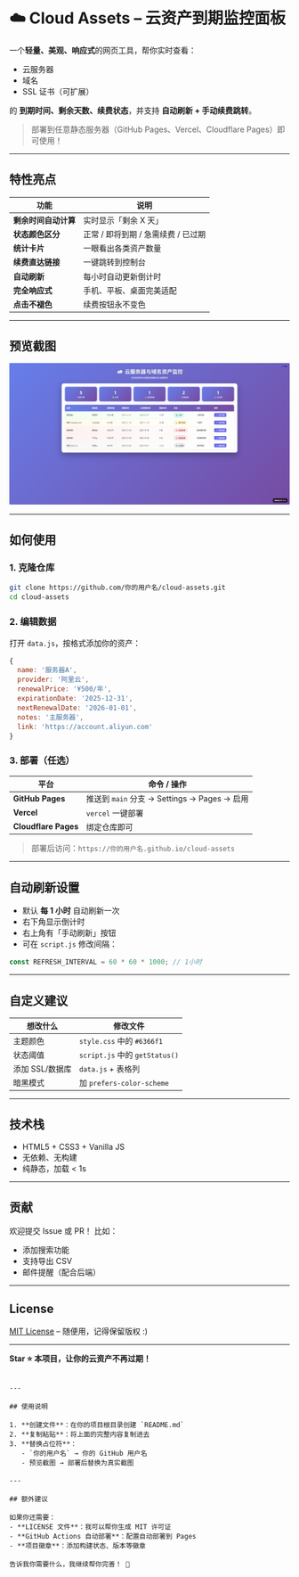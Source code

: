 # ☁️ Cloud Assets – 云资产到期监控面板

一个**轻量、美观、响应式**的网页工具，帮你实时查看：

- 云服务器
- 域名
- SSL 证书（可扩展）

的 **到期时间、剩余天数、续费状态**，并支持 **自动刷新 + 手动续费跳转**。

> 部署到任意静态服务器（GitHub Pages、Vercel、Cloudflare Pages）即可使用！

---

## 特性亮点

| 功能                 | 说明                                |
| -------------------- | ----------------------------------- |
| **剩余时间自动计算** | 实时显示「剩余 X 天」               |
| **状态颜色区分**     | 正常 / 即将到期 / 急需续费 / 已过期 |
| **统计卡片**         | 一眼看出各类资产数量                |
| **续费直达链接**     | 一键跳转到控制台                    |
| **自动刷新**         | 每小时自动更新倒计时                |
| **完全响应式**       | 手机、平板、桌面完美适配            |
| **点击不褪色**       | 续费按钮永不变色                    |

---

## 预览截图

<img src="./assets/预览.jpg" alt="预览图" />

---

## 如何使用

### 1. 克隆仓库

```bash
git clone https://github.com/你的用户名/cloud-assets.git
cd cloud-assets
```

### 2. 编辑数据

打开 `data.js`，按格式添加你的资产：

```js
{
  name: '服务器A',
  provider: '阿里云',
  renewalPrice: '¥500/年',
  expirationDate: '2025-12-31',
  nextRenewalDate: '2026-01-01',
  notes: '主服务器',
  link: 'https://account.aliyun.com'
}
```

### 3. 部署（任选）

| 平台                 | 命令 / 操作                                  |
| -------------------- | -------------------------------------------- |
| **GitHub Pages**     | 推送到 `main` 分支 → Settings → Pages → 启用 |
| **Vercel**           | `vercel` 一键部署                            |
| **Cloudflare Pages** | 绑定仓库即可                                 |

> 部署后访问：`https://你的用户名.github.io/cloud-assets`

---

## 自动刷新设置

- 默认 **每 1 小时** 自动刷新一次
- 右下角显示倒计时
- 右上角有「手动刷新」按钮
- 可在 `script.js` 修改间隔：

```js
const REFRESH_INTERVAL = 60 * 60 * 1000; // 1小时
```

---

## 自定义建议

| 想改什么        | 修改文件                       |
| --------------- | ------------------------------ |
| 主题颜色        | `style.css` 中的 `#6366f1`     |
| 状态阈值        | `script.js` 中的 `getStatus()` |
| 添加 SSL/数据库 | `data.js` + 表格列             |
| 暗黑模式        | 加 `prefers-color-scheme`      |

---

## 技术栈

- HTML5 + CSS3 + Vanilla JS
- 无依赖、无构建
- 纯静态，加载 < 1s

---

## 贡献

欢迎提交 Issue 或 PR！
比如：

- 添加搜索功能
- 支持导出 CSV
- 邮件提醒（配合后端）

---

## License

[MIT License](LICENSE) – 随便用，记得保留版权 :)

---

**Star ⭐ 本项目，让你的云资产不再过期！**

```

---

## 使用说明

1. **创建文件**：在你的项目根目录创建 `README.md`
2. **复制粘贴**：将上面的完整内容复制进去
3. **替换占位符**：
   - `你的用户名` → 你的 GitHub 用户名
   - 预览截图 → 部署后替换为真实截图

---

## 额外建议

如果你还需要：
- **LICENSE 文件**：我可以帮你生成 MIT 许可证
- **GitHub Actions 自动部署**：配置自动部署到 Pages
- **项目徽章**：添加构建状态、版本等徽章

告诉我你需要什么，我继续帮你完善！ 🚀
```
